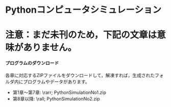 # Pythonコンピュータシミュレーション
# 注意：まだ未刊のため，下記の文章は意味がありません。
#### プログラムのダウンロード
各章に対応するZIPファイルをダウンロードして，解凍すれば，生成されたフォルダ内にプログラムやデータがあります。
- 第1章～第7章: \rarr; PythonSimulationNo1.zip
- 第8章以降: \rall; PythonSimulationNo2.zip
